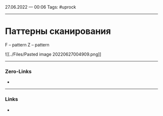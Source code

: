 27.06.2022 — 00:06
Tags: #uprock 

---
# Паттерны сканирования
F – pattern
Z – pattern

![[../Files/Pasted image 20220627004909.png]]




---
### Zero-Links
- 

---
### Links
- 